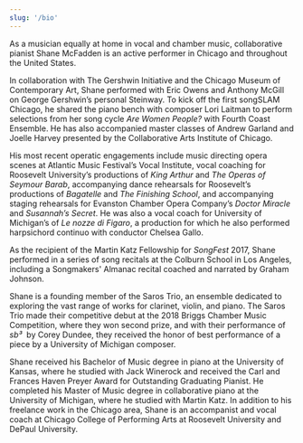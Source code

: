 ```yaml
---
slug: '/bio'
---
```


As a musician equally at home in vocal and chamber music, collaborative pianist Shane McFadden is an active performer in Chicago and throughout the United States.

In collaboration with The Gershwin Initiative and the Chicago Museum of Contemporary Art, Shane performed with Eric Owens and Anthony McGill on George Gershwin’s personal Steinway. To kick off the first songSLAM Chicago, he shared the piano bench with composer Lori Laitman to perform selections from her song cycle _Are Women People?_ with Fourth Coast Ensemble. He has also accompanied master classes of Andrew Garland and Joelle Harvey presented by the Collaborative Arts Institute of Chicago.

His most recent operatic engagements include music directing opera scenes at Atlantic Music Festival’s Vocal Institute, vocal coaching for Roosevelt University’s productions of _King Arthur_ and _The Operas of Seymour Barab_, accompanying dance rehearsals for Roosevelt’s productions of _Bagatelle_ and _The Finishing School_, and accompanying staging rehearsals for Evanston Chamber Opera Company’s _Doctor Miracle_ and _Susannah’s Secret_. He was also a vocal coach for University of Michigan’s of _Le nozze di Figaro_, a production for which he also performed harpsichord continuo with conductor Chelsea Gallo.

As the recipient of the Martin Katz Fellowship for _SongFest_ 2017, Shane performed in a series of song recitals at the Colburn School in Los Angeles, including a Songmakers' Almanac recital coached and narrated by Graham Johnson.

Shane is a founding member of the Saros Trio, an ensemble dedicated to exploring the vast range of works for clarinet, violin, and piano. The Saros Trio made their competitive debut at the 2018 Briggs Chamber Music Competition, where they won second prize, and with their performance of _sb&#179;_ &#160;by Corey Dundee, they received the honor of best performance of a piece by a University of Michigan composer.

Shane received his Bachelor of Music degree in piano at the University of Kansas, where he studied with Jack Winerock and received the Carl and Frances Haven Preyer Award for Outstanding Graduating Pianist. He completed his Master of Music degree in collaborative piano at the University of Michigan, where he studied with Martin Katz. In addition to his freelance work in the Chicago area, Shane is an accompanist and vocal coach at Chicago College of Performing Arts at Roosevelt University and DePaul University.
